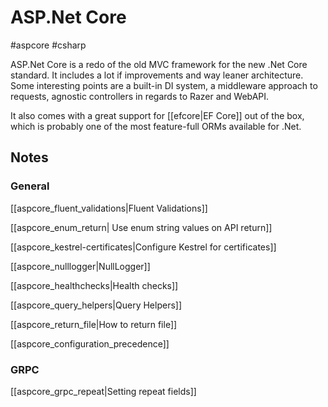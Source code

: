 # ASP.Net Core
#aspcore #csharp 

ASP.Net Core is a redo of the old MVC framework for the new .Net Core standard. It includes a lot if improvements and way leaner architecture. Some interesting points are a built-in DI system, a middleware approach to requests, agnostic controllers in regards to Razer and WebAPI.

It also comes with a great support for [[efcore|EF Core]] out of the box, which is probably one of the most feature-full ORMs available for .Net.

## Notes

### General

[[aspcore_fluent_validations|Fluent Validations]]

[[aspcore_enum_return| Use enum string values on API return]]

[[aspcore_kestrel-certificates|Configure Kestrel for certificates]]

[[aspcore_nulllogger|NullLogger]]

[[aspcore_healthchecks|Health checks]]

[[aspcore_query_helpers|Query Helpers]]

[[aspcore_return_file|How to return file]]

[[aspcore_configuration_precedence]]

### GRPC

[[aspcore_grpc_repeat|Setting repeat fields]]